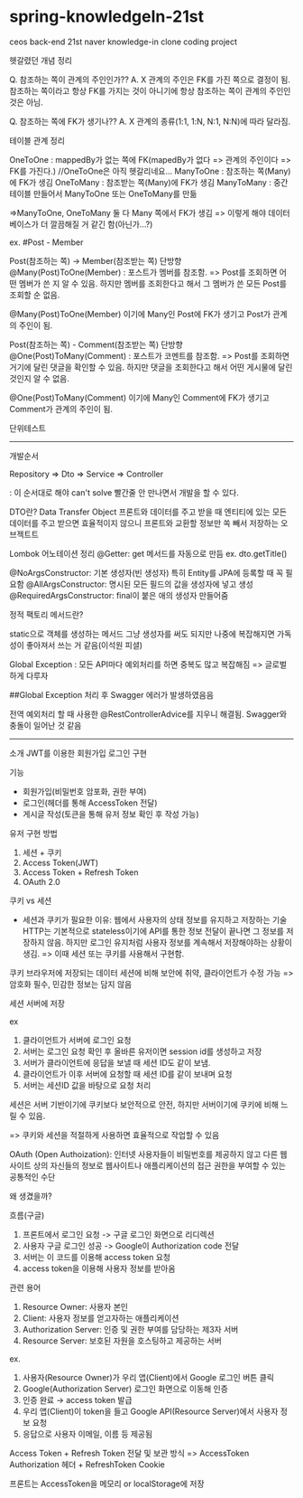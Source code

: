 # spring-knowledgeIn-21st
ceos back-end 21st naver knowledge-in clone coding project

헷갈렸던 개념 정리

Q. 참조하는 쪽이 관계의 주인인가??
A. X 관계의 주인은 FK를 가진 쪽으로 결정이 됨. 참조하는 쪽이라고 항상 FK를 가지는 것이 아니기에 항상 참조하는 쪽이 관계의 주인인 것은 아님.

Q. 참조하는 쪽에 FK가 생기나??
A. X 관계의 종류(1:1, 1:N, N:1, N:N)에 따라 달라짐.


테이블 관계 정리

OneToOne : mappedBy가 없는 쪽에 FK(mapedBy가 없다 => 관계의 주인이다 => FK를 가진다.) //OneToOne은 아직 헷갈리네요...
ManyToOne : 참조하는 쪽(Many)에 FK가 생김
OneToMany : 참조받는 쪽(Many)에 FK가 생김
ManyToMany : 중간 테이블 만들어서 ManyToOne 또는 OneToMany를 만듦

=>ManyToOne, OneToMany 둘 다 Many 쪽에서 FK가 생김 => 이렇게 해야 데이터베이스가 더 깔끔해질 거 같긴 함(아닌가...?)

ex.
#Post - Member

Post(참조하는 쪽) -> Member(참조받는 쪽) 단방향 @Many(Post)ToOne(Member) : 포스트가 멤버를 참조함. => Post를 조회하면 어떤 멤버가 쓴 지 알 수 있음. 하지만 멤버를 조회한다고 해서 그 멤버가 쓴 모든 Post를 조회할 순 없음. 

@Many(Post)ToOne(Member) 이기에 Many인 Post에 FK가 생기고 Post가 관계의 주인이 됨.

Post(참조하는 쪽) - Comment(참조받는 쪽) 단방향 @One(Post)ToMany(Comment) : 포스트가 코멘트를 참조함. => Post를
조회하면 거기에 달린 댓글을 확인할 수 있음. 하지만 댓글을 조회한다고 해서 어떤 게시물에 달린 것인지 알 수 없음.

@One(Post)ToMany(Comment) 이기에 Many인 Comment에 FK가 생기고 Comment가 관계의 주인이 됨.


단위테스트

------------------------------------
개발순서

Repository => Dto => Service => Controller

: 이 순서대로 해야 can't solve 빨간줄 안 만나면서 개발을 할 수 있다.

DTO란? Data Transfer Object
프론트와 데이터를 주고 받을 때 엔티티에 있는 모든 데이터를 주고 받으면 효율적이지 않으니 프론트와 교환할 정보만 쏙 빼서 저장하는 오브젝트트


Lombok 어노테이션 정리
@Getter: get 메서드를 자동으로 만듬 ex. dto.getTitle()

@NoArgsConstructor: 기본 생성자(빈 생성자) 특히 Entity를 JPA에 등록할 때 꼭 필요함
@AllArgsConstructor: 명시된 모든 필드의 값을 생성자에 넣고 생성
@RequiredArgsConstructor: final이 붙은 애의 생성자 만들어줌


정적 팩토리 메서드란?

static으로 객체를 생성하는 메서드
그냥 생성자를 써도 되지만 나중에 복잡해지면 가독성이 좋아져서 쓰는 거 같음(이석원 피셜)

Global Exception : 모든 API마다 예외처리를 하면 중복도 많고 복잡해짐 => 글로벌하게 다루자





##Global Exception 처리 후 Swagger 에러가 발생하였음음

전역 예외처리 할 때 사용한 @RestControllerAdvice를 지우니 해결됨.
 Swagger와 충돌이 일어난 것 같음

--------------------------------------------------------
소개
JWT를 이용한 회원가입 로그인 구현

기능
- 회원가입(비밀번호 암포화, 권한 부여)
- 로그인(헤더를 통해 AccessToken 전달)
- 게시글 작성(토큰을 통해 유저 정보 확인 후 작성 가능)


유저 구현 방법

1. 세션 + 쿠키
2. Access Token(JWT)
3. Access Token + Refresh Token
4. OAuth 2.0

쿠키 vs 세션

- 세션과 쿠키가 필요한 이유:
웹에서 사용자의 상태 정보를 유지하고 저장하는 기술
HTTP는 기본적으로 stateless이기에 API를 통한 정보 전달이 끝나면 그 정보를 저장하지 않음.
하지만 로그인 유지처럼 사용자 정보를 계속해서 저장해야하는 상황이 생김. => 이때 세션 또는 쿠키를 사용해서 구현함.

쿠키
브라우저에 저장되는 데이터
세션에 비해 보안에 취약, 클라이언트가 수정 가능 =>암호화 필수, 민감한 정보는 담지 않음

세션
서버에 저장

ex

1. 클라이언트가 서버에 로그인 요청
2. 서버는 로그인 요청 확인 후 올바른 유저이면 session id를 생성하고 저장
3. 서버가 클라이언트에 응답을 보낼 때 세션 ID도 같이 보냄.
4. 클라이언트가 이후 서버에 요청할 때 세션 ID를 같이 보내며 요청
5. 서버는 세션ID 값을 바탕으로 요청 처리

세션은 서버 기반이기에 쿠키보다 보안적으로 안전, 하지만 서버이기에 쿠키에 비해 느릴 수 있음.

=> 쿠키와 세션을 적절하게 사용하면 효율적으로 작업할 수 있음

OAuth (Open Authoization):
인터넷 사용자들이 비밀번호를 제공하지 않고 다른 웹사이트 상의 자신들의 정보로 웹사이트나 애플리케이션의 접근 권한을 부여할 수 있는 공통적인 수단

왜 생겼을까?

흐름(구글)
1. 프론트에서 로그인 요청 -> 구글 로그인 화면으로 리디렉션
2. 사용자 구글 로그인 성공 -> Google이 Authorization code 전달
3. 서버는 이 코드를 이용해 access token 요청
4. access token을 이용해 사용자 정보를 받아옴

관련 용어 
1. Resource Owner: 사용자 본인
2. Client: 사용자 정보를 얻고자하는 애플리케이션
3. Authorization Server: 인증 및 권한 부여를 담당하는 제3자 서버
4. Resource Server: 보호된 자원을 호스팅하고 제공하는 서버

ex.
1. 사용자(Resource Owner)가 우리 앱(Client)에서 Google 로그인 버튼 클릭
2. Google(Authorization Server) 로그인 화면으로 이동해 인증
3. 인증 완료 → access token 발급
4. 우리 앱(Client)이 token을 들고 Google API(Resource Server)에서 사용자 정보 요청
5. 응답으로 사용자 이메일, 이름 등 제공됨





Access Token + Refresh Token 전달 및 보관 방식
=> AccessToken Authorization 헤더 + RefreshToken Cookie

프론트는 AccessToken을 메모리 or localStorage에 저장


